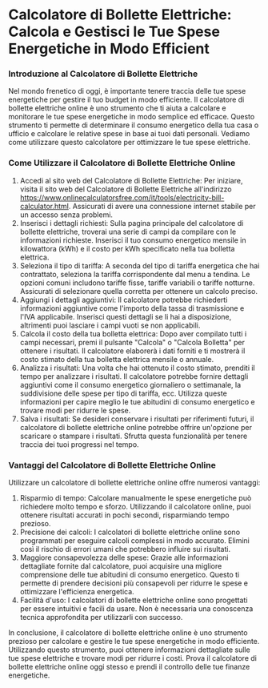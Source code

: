 Calcolatore di Bollette Elettriche: Calcola e Gestisci le Tue Spese Energetiche in Modo Efficient
=================================================================================================

### Introduzione al Calcolatore di Bollette Elettriche

Nel mondo frenetico di oggi, è importante tenere traccia delle tue spese energetiche per gestire il tuo budget in modo efficiente. Il calcolatore di bollette elettriche online è uno strumento che ti aiuta a calcolare e monitorare le tue spese energetiche in modo semplice ed efficace. Questo strumento ti permette di determinare il consumo energetico della tua casa o ufficio e calcolare le relative spese in base ai tuoi dati personali. Vediamo come utilizzare questo calcolatore per ottimizzare le tue spese elettriche.

### Come Utilizzare il Calcolatore di Bollette Elettriche Online

1. Accedi al sito web del Calcolatore di Bollette Elettriche: Per iniziare, visita il sito web del Calcolatore di Bollette Elettriche all'indirizzo <https://www.onlinecalculatorsfree.com/it/tools/electricity-bill-calculator.html>. Assicurati di avere una connessione internet stabile per un accesso senza problemi.
2. Inserisci i dettagli richiesti: Sulla pagina principale del calcolatore di bollette elettriche, troverai una serie di campi da compilare con le informazioni richieste. Inserisci il tuo consumo energetico mensile in kilowattora (kWh) e il costo per kWh specificato nella tua bolletta elettrica.
3. Seleziona il tipo di tariffa: A seconda del tipo di tariffa energetica che hai contrattato, seleziona la tariffa corrispondente dal menu a tendina. Le opzioni comuni includono tariffe fisse, tariffe variabili o tariffe notturne. Assicurati di selezionare quella corretta per ottenere un calcolo preciso.
4. Aggiungi i dettagli aggiuntivi: Il calcolatore potrebbe richiederti informazioni aggiuntive come l'importo della tassa di trasmissione e l'IVA applicabile. Inserisci questi dettagli se li hai a disposizione, altrimenti puoi lasciare i campi vuoti se non applicabili.
5. Calcola il costo della tua bolletta elettrica: Dopo aver compilato tutti i campi necessari, premi il pulsante "Calcola" o "Calcola Bolletta" per ottenere i risultati. Il calcolatore elaborerà i dati forniti e ti mostrerà il costo stimato della tua bolletta elettrica mensile o annuale.
6. Analizza i risultati: Una volta che hai ottenuto il costo stimato, prenditi il tempo per analizzare i risultati. Il calcolatore potrebbe fornire dettagli aggiuntivi come il consumo energetico giornaliero o settimanale, la suddivisione delle spese per tipo di tariffa, ecc. Utilizza queste informazioni per capire meglio le tue abitudini di consumo energetico e trovare modi per ridurre le spese.
7. Salva i risultati: Se desideri conservare i risultati per riferimenti futuri, il calcolatore di bollette elettriche online potrebbe offrire un'opzione per scaricare o stampare i risultati. Sfrutta questa funzionalità per tenere traccia dei tuoi progressi nel tempo.

### Vantaggi del Calcolatore di Bollette Elettriche Online

Utilizzare un calcolatore di bollette elettriche online offre numerosi vantaggi:

1. Risparmio di tempo: Calcolare manualmente le spese energetiche può richiedere molto tempo e sforzo. Utilizzando il calcolatore online, puoi ottenere risultati accurati in pochi secondi, risparmiando tempo prezioso.
2. Precisione dei calcoli: I calcolatori di bollette elettriche online sono programmati per eseguire calcoli complessi in modo accurato. Elimini così il rischio di errori umani che potrebbero influire sui risultati.
3. Maggiore consapevolezza delle spese: Grazie alle informazioni dettagliate fornite dal calcolatore, puoi acquisire una migliore comprensione delle tue abitudini di consumo energetico. Questo ti permette di prendere decisioni più consapevoli per ridurre le spese e ottimizzare l'efficienza energetica.
4. Facilità d'uso: I calcolatori di bollette elettriche online sono progettati per essere intuitivi e facili da usare. Non è necessaria una conoscenza tecnica approfondita per utilizzarli con successo.

In conclusione, il calcolatore di bollette elettriche online è uno strumento prezioso per calcolare e gestire le tue spese energetiche in modo efficiente. Utilizzando questo strumento, puoi ottenere informazioni dettagliate sulle tue spese elettriche e trovare modi per ridurre i costi. Prova il calcolatore di bollette elettriche online oggi stesso e prendi il controllo delle tue finanze energetiche.